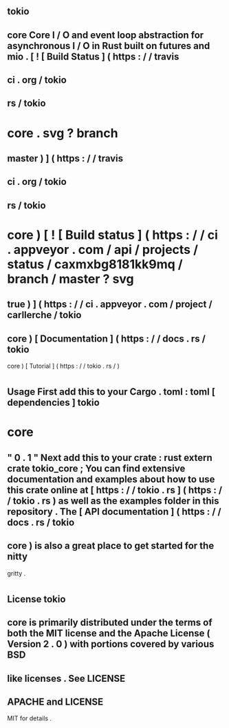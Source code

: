 #
tokio
-
core
Core
I
/
O
and
event
loop
abstraction
for
asynchronous
I
/
O
in
Rust
built
on
futures
and
mio
.
[
!
[
Build
Status
]
(
https
:
/
/
travis
-
ci
.
org
/
tokio
-
rs
/
tokio
-
core
.
svg
?
branch
=
master
)
]
(
https
:
/
/
travis
-
ci
.
org
/
tokio
-
rs
/
tokio
-
core
)
[
!
[
Build
status
]
(
https
:
/
/
ci
.
appveyor
.
com
/
api
/
projects
/
status
/
caxmxbg8181kk9mq
/
branch
/
master
?
svg
=
true
)
]
(
https
:
/
/
ci
.
appveyor
.
com
/
project
/
carllerche
/
tokio
-
core
)
[
Documentation
]
(
https
:
/
/
docs
.
rs
/
tokio
-
core
)
[
Tutorial
]
(
https
:
/
/
tokio
.
rs
/
)
#
#
Usage
First
add
this
to
your
Cargo
.
toml
:
toml
[
dependencies
]
tokio
-
core
=
"
0
.
1
"
Next
add
this
to
your
crate
:
rust
extern
crate
tokio_core
;
You
can
find
extensive
documentation
and
examples
about
how
to
use
this
crate
online
at
[
https
:
/
/
tokio
.
rs
]
(
https
:
/
/
tokio
.
rs
)
as
well
as
the
examples
folder
in
this
repository
.
The
[
API
documentation
]
(
https
:
/
/
docs
.
rs
/
tokio
-
core
)
is
also
a
great
place
to
get
started
for
the
nitty
-
gritty
.
#
License
tokio
-
core
is
primarily
distributed
under
the
terms
of
both
the
MIT
license
and
the
Apache
License
(
Version
2
.
0
)
with
portions
covered
by
various
BSD
-
like
licenses
.
See
LICENSE
-
APACHE
and
LICENSE
-
MIT
for
details
.
